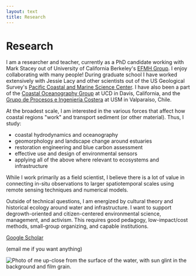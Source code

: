 ```yaml
---
layout: text
title: Research
---
```


# Research

I am a researcher and teacher, currently as a PhD candidate working with Mark Stacey out of University of California Berkeley's <a href="https://ucb-efmh.github.io/efmh-site/students">EFMH Group</a>. I enjoy collaborating with many people! During graduate school I have worked extensively with Jessie Lacy and other scientists out of the US Geological Survey's <a href="https://www.usgs.gov/centers/pcmsc">Pacific Coastal and Marine Science Center</a>. I have also been a part of the <a href="https://largier.sf.ucdavis.edu">Coastal Oceanography Group</a> at UCD in Davis, California, and the <a href="http://obrasciviles.usm.cl/investigacion/lineas-de-investigacion/estudios-de-procesos-e-ingenieria-costera/">Grupo de Procesos e Ingeniería Costera</a> at USM in Valparaíso, Chile.

At the broadest scale, I am interested in the various forces that affect how coastal regions "work" and transport sediment (or other material). Thus, I study: 

- coastal hydrodynamics and oceanography
- geomorphology and landscape change around estuaries
- restoration engineering and blue carbon assessment
- effective use and design of environmental sensors
- applying all of the above where relevant to ecosystems and infrastructure

While I work primarily as a field scientist, I believe there is a lot of value in connecting in-situ observations to larger spatiotemporal scales using remote sensing techniques and numerical models. 

Outside of technical questions, I am energized by cultural theory and historical ecology around water and infrastructure. I want to support degrowth-oriented and citizen-centered environmental science, management, and activism. This requires good pedagogy, low-impact/cost methods, small-group organizing, and capable institutions.

[Google Scholar](https://scholar.google.com/citations?user=1xjkTv0AAAAJ&hl=en&oi=ao)

(email me if you want anything)

<!-- ![time UTC gif](https://hookrace.net/time.gif) -->

![Photo of me up-close from the surface of the water, with sun glint in the background and film grain.](http://amphidromic.net/images/wet_selfie.jpg)

